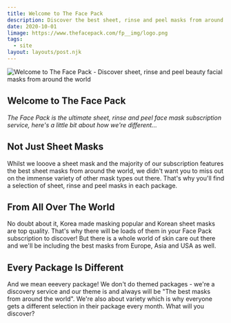 ```yaml
---
title: Welcome to The Face Pack
description: Discover the best sheet, rinse and peel masks from around the world.
date: 2020-10-01
limage: https://www.thefacepack.com/fp__img/logo.png
tags:
  - site
layout: layouts/post.njk
---
```


![Welcome to The Face Pack - Discover sheet, rinse and peel beauty facial masks from around the world](https://www.thefacepack.com/fp__img/logo.png)


## Welcome to The Face Pack

<em>The Face Pack is the ultimate sheet, rinse and peel face mask subscription service, here's a little bit about how we're different...</em>

## Not Just Sheet Masks
Whilst we looove a sheet mask and the majority of our subscription features the best sheet masks from around the world, we didn't want you to miss out on the immense variety of other mask types out there. That's why you'll find a selection of sheet, rinse and peel masks in each package.

## From All Over The World
No doubt about it, Korea made masking popular and Korean sheet masks are top quality. That's why there will be loads of them in your Face Pack subscription to discover! But there is a whole world of skin care out there and we'll be including the best masks from Europe, Asia and USA as well.

## Every Package Is Different
And we mean eeevery package! We don't do themed packages - we're a discovery service and our theme is and always will be "The best masks from around the world". We're also about variety which is why everyone gets a different selection in their package every month. What will you discover?
